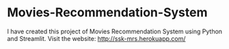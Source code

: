 # Movies-Recommendation-System
I have created this project of Movies Recommendation System using Python and Streamlit. Visit the website: http://ssk-mrs.herokuapp.com/
